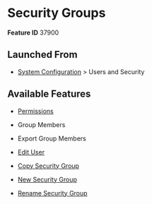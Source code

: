 # Security Groups

**Feature ID** 37900

## Launched From

- [System Configuration](System%20Configuration.md) > Users and Security

## Available Features

- [Permissions](Permissions.md)

- Group Members

- Export Group Members

- [Edit User](Edit%20User.md)

- [Copy Security Group](Copy%20Security%20Group.md)

- [New Security Group](New%20Security%20Group.md)

- [Rename Security Group](Rename%20Security%20Group.md)



























































